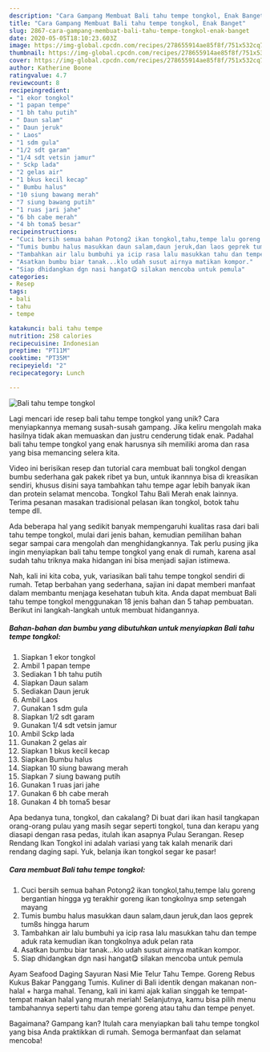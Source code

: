 ```yaml
---
description: "Cara Gampang Membuat Bali tahu tempe tongkol, Enak Banget"
title: "Cara Gampang Membuat Bali tahu tempe tongkol, Enak Banget"
slug: 2867-cara-gampang-membuat-bali-tahu-tempe-tongkol-enak-banget
date: 2020-05-05T18:10:23.603Z
image: https://img-global.cpcdn.com/recipes/278655914ae85f8f/751x532cq70/bali-tahu-tempe-tongkol-foto-resep-utama.jpg
thumbnail: https://img-global.cpcdn.com/recipes/278655914ae85f8f/751x532cq70/bali-tahu-tempe-tongkol-foto-resep-utama.jpg
cover: https://img-global.cpcdn.com/recipes/278655914ae85f8f/751x532cq70/bali-tahu-tempe-tongkol-foto-resep-utama.jpg
author: Katherine Boone
ratingvalue: 4.7
reviewcount: 8
recipeingredient:
- "1 ekor tongkol"
- "1 papan tempe"
- "1 bh tahu putih"
- " Daun salam"
- " Daun jeruk"
- " Laos"
- "1 sdm gula"
- "1/2 sdt garam"
- "1/4 sdt vetsin jamur"
- " Sckp lada"
- "2 gelas air"
- "1 bkus kecil kecap"
- " Bumbu halus"
- "10 siung bawang merah"
- "7 siung bawang putih"
- "1 ruas jari jahe"
- "6 bh cabe merah"
- "4 bh toma5 besar"
recipeinstructions:
- "Cuci bersih semua bahan Potong2 ikan tongkol,tahu,tempe lalu goreng bergantian hingga yg terakhir goreng ikan tongkolnya smp setengah mayang"
- "Tumis bumbu halus masukkan daun salam,daun jeruk,dan laos geprek tum8s hingga harum"
- "Tambahkan air lalu bumbuhi ya icip rasa lalu masukkan tahu dan tempe aduk rata kemudian ikan tongkolnya aduk pelan rata"
- "Asatkan bumbu biar tanak...klo udah susut airnya matikan kompor."
- "Siap dhidangkan dgn nasi hangat😋 silakan mencoba untuk pemula"
categories:
- Resep
tags:
- bali
- tahu
- tempe

katakunci: bali tahu tempe 
nutrition: 258 calories
recipecuisine: Indonesian
preptime: "PT11M"
cooktime: "PT35M"
recipeyield: "2"
recipecategory: Lunch

---
```



![Bali tahu tempe tongkol](https://img-global.cpcdn.com/recipes/278655914ae85f8f/751x532cq70/bali-tahu-tempe-tongkol-foto-resep-utama.jpg)

Lagi mencari ide resep bali tahu tempe tongkol yang unik? Cara menyiapkannya memang susah-susah gampang. Jika keliru mengolah maka hasilnya tidak akan memuaskan dan justru cenderung tidak enak. Padahal bali tahu tempe tongkol yang enak harusnya sih memiliki aroma dan rasa yang bisa memancing selera kita.

Video ini berisikan resep dan tutorial cara membuat bali tongkol dengan bumbu sederhana gak pakek ribet ya bun, untuk ikannnya bisa di kreasikan sendiri, khusus disini saya tambahkan tahu tempe agar lebih banyak ikan dan protein selamat mencoba. Tongkol Tahu Bali Merah enak lainnya. Terima pesanan masakan tradisional pelasan ikan tongkol, botok tahu tempe dll.

Ada beberapa hal yang sedikit banyak mempengaruhi kualitas rasa dari bali tahu tempe tongkol, mulai dari jenis bahan, kemudian pemilihan bahan segar sampai cara mengolah dan menghidangkannya. Tak perlu pusing jika ingin menyiapkan bali tahu tempe tongkol yang enak di rumah, karena asal sudah tahu triknya maka hidangan ini bisa menjadi sajian istimewa.


Nah, kali ini kita coba, yuk, variasikan bali tahu tempe tongkol sendiri di rumah. Tetap berbahan yang sederhana, sajian ini dapat memberi manfaat dalam membantu menjaga kesehatan tubuh kita. Anda dapat membuat Bali tahu tempe tongkol menggunakan 18 jenis bahan dan 5 tahap pembuatan. Berikut ini langkah-langkah untuk membuat hidangannya.

<!--inarticleads1-->

##### Bahan-bahan dan bumbu yang dibutuhkan untuk menyiapkan Bali tahu tempe tongkol:

1. Siapkan 1 ekor tongkol
1. Ambil 1 papan tempe
1. Sediakan 1 bh tahu putih
1. Siapkan  Daun salam
1. Sediakan  Daun jeruk
1. Ambil  Laos
1. Gunakan 1 sdm gula
1. Siapkan 1/2 sdt garam
1. Gunakan 1/4 sdt vetsin jamur
1. Ambil  Sckp lada
1. Gunakan 2 gelas air
1. Siapkan 1 bkus kecil kecap
1. Siapkan  Bumbu halus
1. Siapkan 10 siung bawang merah
1. Siapkan 7 siung bawang putih
1. Gunakan 1 ruas jari jahe
1. Gunakan 6 bh cabe merah
1. Gunakan 4 bh toma5 besar


Apa bedanya tuna, tongkol, dan cakalang? Di buat dari ikan hasil tangkapan orang-orang pulau yang masih segar seperti tongkol, tuna dan kerapu yang diasapi dengan rasa pedas, itulah ikan asapnya Pulau Serangan. Resep Rendang Ikan Tongkol ini adalah variasi yang tak kalah menarik dari rendang daging sapi. Yuk, belanja ikan tongkol segar ke pasar! 

<!--inarticleads2-->

##### Cara membuat Bali tahu tempe tongkol:

1. Cuci bersih semua bahan Potong2 ikan tongkol,tahu,tempe lalu goreng bergantian hingga yg terakhir goreng ikan tongkolnya smp setengah mayang
1. Tumis bumbu halus masukkan daun salam,daun jeruk,dan laos geprek tum8s hingga harum
1. Tambahkan air lalu bumbuhi ya icip rasa lalu masukkan tahu dan tempe aduk rata kemudian ikan tongkolnya aduk pelan rata
1. Asatkan bumbu biar tanak...klo udah susut airnya matikan kompor.
1. Siap dhidangkan dgn nasi hangat😋 silakan mencoba untuk pemula


Ayam Seafood Daging Sayuran Nasi Mie Telur Tahu Tempe. Goreng Rebus Kukus Bakar Panggang Tumis. Kuliner di Bali identik dengan makanan non-halal + harga mahal. Tenang, kali ini kami ajak kalian singgah ke tempat-tempat makan halal yang murah meriah! Selanjutnya, kamu bisa pilih menu tambahannya seperti tahu dan tempe goreng atau tahu dan tempe penyet. 

Bagaimana? Gampang kan? Itulah cara menyiapkan bali tahu tempe tongkol yang bisa Anda praktikkan di rumah. Semoga bermanfaat dan selamat mencoba!

